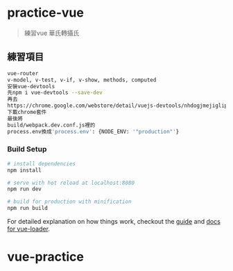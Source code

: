 # practice-vue

> 練習vue 華氏轉攝氏

## 練習項目

``` bash
vue-router
v-model, v-test, v-if, v-show, methods, computed
安裝vue-devtools
先npm i vue-devtools --save-dev
再去
https://chrome.google.com/webstore/detail/vuejs-devtools/nhdogjmejiglipccpnnnanhbledajbpd
下載chrome套件
最後將
build/webpack.dev.conf.js裡的
process.env換成'process.env': {NODE_ENV: '"production"'}
```

### Build Setup

``` bash
# install dependencies
npm install

# serve with hot reload at localhost:8080
npm run dev

# build for production with minification
npm run build
```

For detailed explanation on how things work, checkout the [guide](http://vuejs-templates.github.io/webpack/) and [docs for vue-loader](http://vuejs.github.io/vue-loader).
# vue-practice
